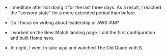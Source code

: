 - I meditate after not doing it for the last three days. As a result, I reached the "sensory state" for a more extended period than before.

- Do I focus on writing about leadership or AWS IAM?

- I worked on the Beer Match landing page. I did the first configuration and built Home hero.

- At night, I went to take açaí and watched The Old Guard with S.
